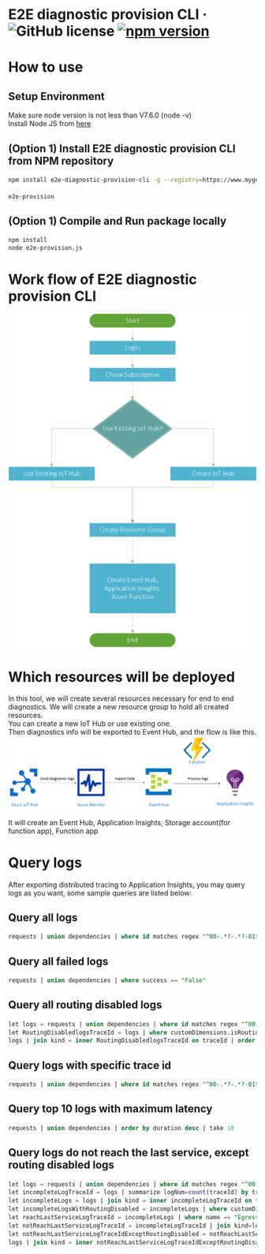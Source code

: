 # E2E diagnostic provision CLI &middot; ![GitHub license](https://img.shields.io/badge/license-MIT-blue.svg) [![npm version](https://img.shields.io/npm/v/e2e-happy-deploy.svg?style=flat)](https://www.npmjs.com/package/e2e-happy-deploy) 

# How to use
## Setup Environment
Make sure node version is not less than V7.6.0 (node -v)  
Install Node JS from [here](https://nodejs.org/en/download/)

## (Option 1) Install E2E diagnostic provision CLI from NPM repository
```bash
npm install e2e-diagnostic-provision-cli -g --registry=https://www.myget.org/F/e2e-diagnostic-provision-cli/npm

e2e-provision
```

## (Option 1) Compile and Run package locally
```
npm install
node e2e-provision.js
```

# Work flow of E2E diagnostic provision CLI
![](doc/flow.png)

# Which resources will be deployed

In this tool, we will create several resources necessary for end to end diagnostics.
We will create a new resource group to hold all created resources.  
You can create a new IoT Hub or use existing one.  
Then diagnostics info will be exported to Event Hub, and the flow is like this.
![](doc/eventhub.png "Eventhub")

It will create an Event Hub, Application Insights, Storage account(for function app), Function app

# Query logs

After exporting distributed tracing to Application Insights, you may query logs as you want, some sample queries are listed below:

## Query all logs

 ```sql
 requests | union dependencies | where id matches regex "^00-.*?-.*?-01$" | order by timestamp desc 
```

## Query all failed logs

```sql
requests | union dependencies | where success == "False" 
```

## Query all routing disabled logs

```sql
let logs = requests | union dependencies | where id matches regex "^00-.*?-.*?-01$" | extend traceId = substring(id, 0,35);
let RoutingDisabledlogsTraceId = logs | where customDimensions.isRoutingEnabled == "False" | project traceId;
logs | join kind = inner RoutingDisabledlogsTraceId on traceId | order by id
```

## Query logs with specific trace id

```sql
requests | union dependencies | where id matches regex "^00-.*?-.*?-01$" | extend traceId = substring(id, 3,32) | where traceId == "0CCEBFC39C3F848005CC31196A77B0BB"
```
## Query top 10 logs with maximum latency

```sql
requests | union dependencies | order by duration desc | take 10
```

## Query logs do not reach the last service, except routing disabled logs

```sql
let logs = requests | union dependencies | where id matches regex "^00-.*?-.*?-01$" | extend traceId = substring(id, 0,35);
let incompleteLogTraceId = logs | summarize logNum=count(traceId) by traceId | where logNum < 3;
let incompleteLogs = logs | join kind = inner incompleteLogTraceId on traceId;
let incompleteLogsWithRoutingDisabled = incompleteLogs | where customDimensions.isRoutingEnabled == "False" | project traceId = substring(id, 0,35);
let reachLastServiceLogTraceId = incompleteLogs | where name == "Egress Latency" | project traceId = substring(id, 0,35);
let notReachLastServiceLogTraceId = incompleteLogTraceId | join kind=leftanti reachLastServiceLogTraceId on traceId;
let notReachLastServiceLogTraceIdExceptRoutingDisabled = notReachLastServiceLogTraceId | join kind=leftanti incompleteLogsWithRoutingDisabled on traceId;
logs | join kind = inner notReachLastServiceLogTraceIdExceptRoutingDisabled on traceId | order by id 
```
